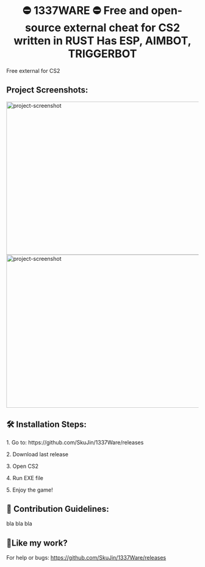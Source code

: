 <h1 align="center" id="title">⛔ 1337WARE ⛔ Free and open-source external cheat for CS2 written in RUST Has ESP, AIMBOT, TRIGGERBOT</h1>

<p id="description">Free external for CS2</p>

<h2>Project Screenshots:</h2>

<img src="https://i.imgur.com/eBNo9FC.jpg" alt="project-screenshot" width="800" height="400/">

<img src="https://i.imgur.com/vrHTqh1.jpg" alt="project-screenshot" width="800" height="400/">

<h2>🛠️ Installation Steps:</h2>

<p>1. Go to: https://github.com/SkuJin/1337Ware/releases</p>

<p>2. Download last release</p>

<p>3. Open CS2</p>

<p>4. Run EXE file</p>

<p>5. Enjoy the game!</p>

<h2>🍰 Contribution Guidelines:</h2>

bla bla bla

<h2>💖Like my work?</h2>

For help or bugs: https://github.com/SkuJin/1337Ware/releases
